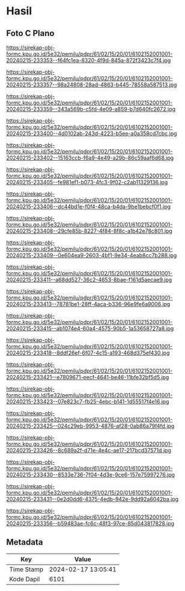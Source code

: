 # Hasil

## Foto C Plano

https://sirekap-obj-formc.kpu.go.id/5e32/pemilu/pdpr/61/02/15/20/01/6102152001001-20240215-233353--f64fc1ea-8320-4f9d-845a-872f3423c7f4.jpg

https://sirekap-obj-formc.kpu.go.id/5e32/pemilu/pdpr/61/02/15/20/01/6102152001001-20240215-233357--98a24808-28ad-4863-b445-78558a587513.jpg

https://sirekap-obj-formc.kpu.go.id/5e32/pemilu/pdpr/61/02/15/20/01/6102152001001-20240215-233359--343a569b-c5fd-4e09-a859-b7d640fc2672.jpg

https://sirekap-obj-formc.kpu.go.id/5e32/pemilu/pdpr/61/02/15/20/01/6102152001001-20240215-233400--4d0102ab-243d-4223-b5ee-a0a358cd7cbc.jpg

https://sirekap-obj-formc.kpu.go.id/5e32/pemilu/pdpr/61/02/15/20/01/6102152001001-20240215-233402--15163ccb-f6a9-4e49-a29b-86c59aaf6d68.jpg

https://sirekap-obj-formc.kpu.go.id/5e32/pemilu/pdpr/61/02/15/20/01/6102152001001-20240215-233405--fe981ef1-b073-4fc3-9f02-c2ab11329136.jpg

https://sirekap-obj-formc.kpu.go.id/5e32/pemilu/pdpr/61/02/15/20/01/6102152001001-20240215-233406--dc44bd1e-f0f4-48ca-b4da-9be1bebcf0f1.jpg

https://sirekap-obj-formc.kpu.go.id/5e32/pemilu/pdpr/61/02/15/20/01/6102152001001-20240215-233408--29cfe85b-8227-4f84-8f8c-a1b42e78c801.jpg

https://sirekap-obj-formc.kpu.go.id/5e32/pemilu/pdpr/61/02/15/20/01/6102152001001-20240215-233409--0e604ea9-2603-4bf1-9e34-4eab8cc7b288.jpg

https://sirekap-obj-formc.kpu.go.id/5e32/pemilu/pdpr/61/02/15/20/01/6102152001001-20240215-233411--a68dd527-36c2-4653-8bae-f161d5aecae9.jpg

https://sirekap-obj-formc.kpu.go.id/5e32/pemilu/pdpr/61/02/15/20/01/6102152001001-20240215-233413--78781be1-28ff-4aca-b336-96e9fe6a9006.jpg

https://sirekap-obj-formc.kpu.go.id/5e32/pemilu/pdpr/61/02/15/20/01/6102152001001-20240215-233415--ab1074e4-60a4-4575-90b5-1a53658727a8.jpg

https://sirekap-obj-formc.kpu.go.id/5e32/pemilu/pdpr/61/02/15/20/01/6102152001001-20240215-233418--8ddf26ef-6f07-4c15-a193-468d375ef430.jpg

https://sirekap-obj-formc.kpu.go.id/5e32/pemilu/pdpr/61/02/15/20/01/6102152001001-20240215-233421--e7809671-eecf-4641-be46-11bfe32bf5d5.jpg

https://sirekap-obj-formc.kpu.go.id/5e32/pemilu/pdpr/61/02/15/20/01/6102152001001-20240215-233423--07e823c7-fb25-4ebc-b141-1d55517f4e16.jpg

https://sirekap-obj-formc.kpu.go.id/5e32/pemilu/pdpr/61/02/15/20/01/6102152001001-20240215-233425--024c29eb-9953-4876-af28-0ab86a79f4fd.jpg

https://sirekap-obj-formc.kpu.go.id/5e32/pemilu/pdpr/61/02/15/20/01/6102152001001-20240215-233426--8c689a2f-d71e-4e4c-ae17-217bcd37571d.jpg

https://sirekap-obj-formc.kpu.go.id/5e32/pemilu/pdpr/61/02/15/20/01/6102152001001-20240215-233430--8533e736-7f04-4d3e-9ce6-157e75997276.jpg

https://sirekap-obj-formc.kpu.go.id/5e32/pemilu/pdpr/61/02/15/20/01/6102152001001-20240215-233431--0e2d0dd6-4375-4edb-942e-9dd92a6042ba.jpg

https://sirekap-obj-formc.kpu.go.id/5e32/pemilu/pdpr/61/02/15/20/01/6102152001001-20240215-233356--b59483ae-fc6c-48f3-97ce-85d043817828.jpg


## Metadata

| Key        | Value               |
| ---------- | ------------------- |
| Time Stamp | 2024-02-17 13:05:41 |
| Kode Dapil | 6101                |



